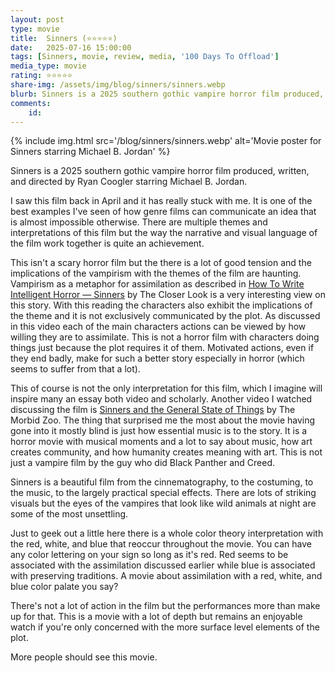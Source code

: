 ```yaml
---
layout: post
type: movie
title:  Sinners (⭐⭐⭐⭐⭐)
date:   2025-07-16 15:00:00
tags: [Sinners, movie, review, media, '100 Days To Offload']
media_type: movie
rating: ⭐⭐⭐⭐⭐
share-img: /assets/img/blog/sinners/sinners.webp
blurb: Sinners is a 2025 southern gothic vampire horror film produced, written, and directed by Ryan Coogler starring Michael B. Jordan.
comments: 
    id: 
---
```


{% include img.html src='/blog/sinners/sinners.webp' alt='Movie poster for Sinners starring Michael B. Jordan' %}

Sinners is a 2025 southern gothic vampire horror film produced, written, and directed by Ryan Coogler starring Michael B. Jordan.  

I saw this film back in April and it has really stuck with me. It is one of the best examples I've seen of how genre films can communicate an idea that is almost impossible otherwise. There are multiple themes and interpretations of this film but the way the narrative and visual language of the film work together is quite an achievement.

This isn't a scary horror film but the there is a lot of good tension and the implications of the vampirism with the themes of the film are haunting. Vampirism as a metaphor for assimilation as described in [How To Write Intelligent Horror — Sinners] by The Closer Look is a very interesting view on this story. With this reading the characters also exhibit the implications of the theme and it is not exclusively communicated by the plot. As discussed in this video each of the main characters actions can be viewed by how willing they are to assimilate. This is not a horror film with characters doing things just because the plot requires it of them. Motivated actions, even if they end badly, make for such a better story especially in horror (which seems to suffer from that a lot).

This of course is not the only interpretation for this film, which I imagine will inspire many an essay both video and scholarly. Another video I watched discussing the film is [Sinners and the General State of Things] by The Morbid Zoo. The thing that surprised me the most about the movie having gone into it mostly blind is just how essential music is to the story. It is a horror movie with musical moments and a lot to say about music, how art creates community, and how humanity creates meaning with art. This is not just a vampire film by the guy who did Black Panther and Creed.

Sinners is a beautiful film from the cinnematography, to the costuming, to the music, to the largely practical special effects. There are lots of striking visuals but the eyes of the vampires that look like wild animals at night are some of the most unsettling. 

Just to geek out a little here there is a whole color theory interpretation with the red, white, and blue that reoccur throughout the movie. You can have any color lettering on your sign so long as it's red. Red seems to be associated with the assimilation discussed earlier while blue is associated with preserving traditions. A movie about assimilation with a red, white, and blue color palate you say?

There's not a lot of action in the film but the performances more than make up for that. This is a movie with a lot of depth but remains an enjoyable watch if you're only concerned with the more surface level elements of the plot. 

More people should see this movie.

[How To Write Intelligent Horror — Sinners]: https://www.youtube.com/watch?v=vkDRSgo6tdo
[Sinners and the General State of Things]: https://www.youtube.com/watch?v=s0rpCUIYVJg